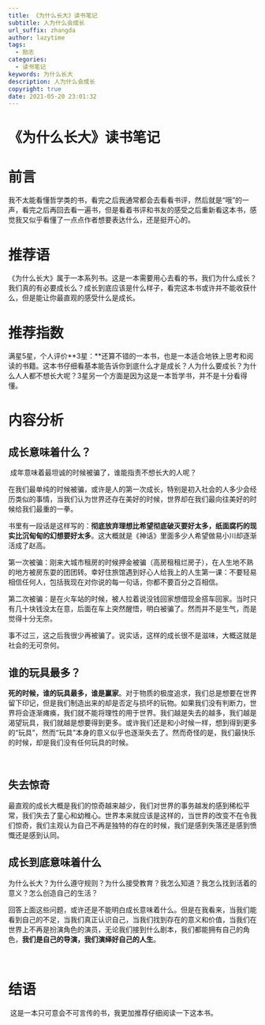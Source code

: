 ```yaml
---
title: 《为什么长大》读书笔记
subtitle: 人为什么会成长
url_suffix: zhangda
author: lazytime
tags:
  - 励志
categories:
  - 读书笔记
keywords: 为什么长大
description: 人为什么会成长
copyright: true
date: 2021-05-20 23:01:32
---
```


# 《为什么长大》读书笔记

# 前言

​	我不太能看懂哲学类的书，看完之后我通常都会去看看书评，然后就是“哦”的一声，看完之后再回去看一遍书，但是看着书评和书友的感受之后重新看这本书，感觉我又似乎看懂了一点点作者想要表达什么，还是挺开心的。

<!-- more -->

# 推荐语

​	《为什么长大》属于一本系列书。这是一本需要用心去看的书，我们为什么成长？我们真的有必要成长么？成长到底应该是什么样子，看完这本书或许并不能收获什么，但是能让你最直观的感受什么是成长。



# 推荐指数

​	满星5星，个人评价**3星：**还算不错的一本书，也是一本适合地铁上思考和阅读的书籍。这本书仔细看基本能告诉你到底什么才是成长？人为什么要成长？为什么人人都不想长大呢？3星另一个方面是因为这是一本哲学书，并不是十分看得懂。



# 内容分析

## 成长意味着什么？

​	成年意味着最坦诚的时候被骗了，谁能指责不想长大的人呢？

​	在我们最单纯的时候被骗，或许是人的第一次成长，特别是初入社会的人多少会经历类似的事情，当我们认为世界还存在美好的时候，世界却在我们最向往美好的时候给我们最重的一拳。

​	书里有一段话是这样写的：**彻底放弃理想比希望彻底破灭要好太多，纸面腐朽的现实比沉甸甸的幻想要好太多**。这大概就是《神话》里面多少人希望做易小川却逐渐活成了赵高。

​	第一次被骗：刚来大城市租房的时候押金被骗（高房租租烂房子），在人生地不熟的地方被房东耍的团团转。幸好住旅馆遇到好心人给我上的人生第一课：不要轻易相信任何人，包括我现在对你说的每一句话，你都不要百分之百相信。

​	第二次被骗：是在火车站的时候，被人拉着说没钱回家想借现金搭车回家。当时只有几十块钱没太在意，后面在车上突然醒悟，明白被骗了。然而并不是生气，而是觉得十分无奈。

​	事不过三，这之后我很少再被骗了。说实话，这样的成长很不是滋味，大概这就是社会的无可奈何。



## 谁的玩具最多？

​	**死的时候，谁的玩具最多，谁是赢家**。对于物质的极度追求，我们总是想要在世界留下印记，但是我们制造出来的却是否定与损坏的玩物。如果我们没有判断力，世界将会逐渐瘫痪，我们就不能将理性的用于世界。我们越是失去的越多，我们越是渴望玩具，我们就越是想要得到更多。或许我们还是和小时候一样，想到得到更多的“玩具”，然而“玩具”本身的意义似乎也逐渐失去了。然而奇怪的是，我们最快乐的时候，却是我们没有任何玩具的时候。

​	

## 失去惊奇

​	最直观的成长大概是我们的惊奇越来越少，我们对世界的事务越发的感到稀松平常，我们失去了童心和幼稚心。世界本来就应该是这样的，当世界的改变不在令我们惊奇，我们主观认为自己不再是独特的存在的时候，我们是感到失落还是感到愤慨还是感到认同。



## 成长到底意味着什么

​	为什么长大？为什么遵守规则？为什么接受教育？我怎么知道？我怎么找到活着的意义？怎么创造自己的生活？

​	回答上面这些问题，或许还是不能明白成长意味着什么。但是在我看来，当我们能看到自己的不足，当我们真正认识自己，当我们找到存在的意义和价值，当我们在世界上不再是扮演角色的演员，无论我们接到什么剧本，我们都能拥有自己的角色，**我们是自己的导演，我们演绎好自己的人生**。

​	

# 结语

​	这是一本只可意会不可言传的书，我更加推荐仔细阅读一下这本书。

